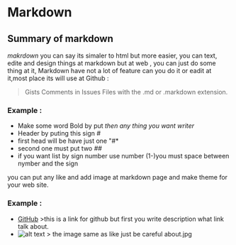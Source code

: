 # Markdown 
## Summary of markdown 
*makrdown* you can say its simaler to html but more easier, you can text, edite and design things at markdown but at web , you can just do some thing at it,
Markdown have not a lot of feature can you do it or eadit at it,most place its will use at Github :
> Gists
> Comments in Issues 
> Files with the .md or .markdown extension.

### Example : 
 - Make some word Bold by put *then any thing you want writer* 
 - Header by puting this sign *#*
 - first head will be have just one "#*
 - second one must put two *##* 
 - if you want list by sign number use number (1-)you must space between nymber and the sign 
 
 you can put any like and add image at markdown page and make theme for your web site.
 ### Example : 
- [GitHub](http://github.com) >this is a link for github but first you write description what link talk about. 
- ![alt text](image.jpg) > the image same as like just be careful about.jpg
